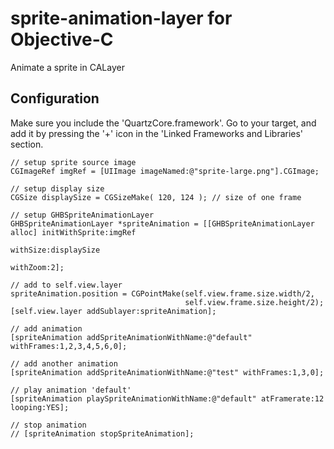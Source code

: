 sprite-animation-layer for Objective-C
======================================

Animate a sprite in CALayer

Configuration
-------------

Make sure you include the 'QuartzCore.framework'. Go to your target, and add it by pressing the '+' icon in the 'Linked Frameworks and Libraries' section.


```objc
// setup sprite source image
CGImageRef imgRef = [UIImage imageNamed:@"sprite-large.png"].CGImage;

// setup display size
CGSize displaySize = CGSizeMake( 120, 124 ); // size of one frame

// setup GHBSpriteAnimationLayer
GHBSpriteAnimationLayer *spriteAnimation = [[GHBSpriteAnimationLayer alloc] initWithSprite:imgRef
                                                                                  withSize:displaySize
                                                                                  withZoom:2];
                                                                                  
// add to self.view.layer
spriteAnimation.position = CGPointMake(self.view.frame.size.width/2,
                                       self.view.frame.size.height/2);
[self.view.layer addSublayer:spriteAnimation];

// add animation
[spriteAnimation addSpriteAnimationWithName:@"default" withFrames:1,2,3,4,5,6,0];

// add another animation
[spriteAnimation addSpriteAnimationWithName:@"test" withFrames:1,3,0];

// play animation 'default'
[spriteAnimation playSpriteAnimationWithName:@"default" atFramerate:12 looping:YES];

// stop animation
// [spriteAnimation stopSpriteAnimation];
```

